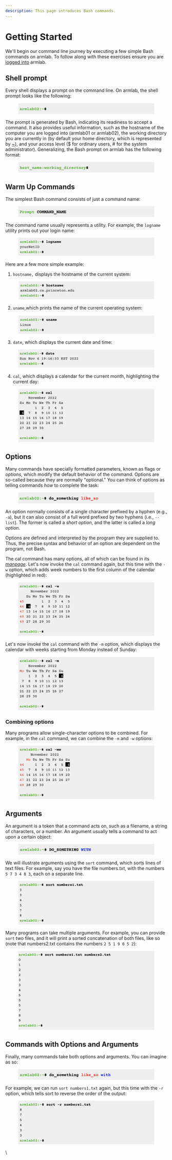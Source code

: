 ```yaml
---
description: This page introduces Bash commands.
---
```


# Getting Started

We'll begin our command line journey by executing a few simple Bash commands on armlab. To follow along with these exercises ensure you are [logged into](../armlab/background/logging-into-armlab.md) armlab.&#x20;

## Shell prompt

Every shell displays a prompt on the command line. On armlab, the shell prompt looks like the following:

<figure><img src="../.gitbook/assets/Screenshot 2023-04-25 at 3.08.46 PM.png" alt=""><figcaption></figcaption></figure>

The prompt is generated by Bash, indicating its readiness to accept a command. It also provides useful information, such as the hostname of the computer you are logged into (armlab01 or armlab02), the working directory you are currently in (by default your home directory, which is represented by [\~](useful-command-line-features.md#tilde-expansion)), and your access level ($ for ordinary users, # for the system administrator). Generalizing, the Bash prompt on armlab has the following format:&#x20;

<figure><img src="../.gitbook/assets/Screenshot 2023-04-25 at 3.08.28 PM.png" alt=""><figcaption></figcaption></figure>

## Warm Up Commands

The simplest Bash command consists of just a command name:

<figure><img src="../.gitbook/assets/Screenshot 2023-04-25 at 3.38.37 PM.png" alt=""><figcaption></figcaption></figure>

The command name usually represents a utility. For example, the `logname` utility prints out your login name:

<figure><img src="../.gitbook/assets/Screenshot 2023-05-09 at 2.54.28 PM.png" alt=""><figcaption></figcaption></figure>

Here are a few more simple example:

1. `hostname,` displays the hostname of the current system:

<figure><img src="../.gitbook/assets/Screenshot 2023-05-09 at 2.59.26 PM.png" alt=""><figcaption></figcaption></figure>

2. `uname`,which prints the name of the current operating system:

<figure><img src="../.gitbook/assets/Screenshot 2023-05-09 at 2.59.46 PM.png" alt=""><figcaption></figcaption></figure>

3. `date`, which displays the current date and time:

<figure><img src="../.gitbook/assets/Screenshot 2023-05-09 at 2.59.54 PM.png" alt=""><figcaption></figcaption></figure>

4. `cal`, which displays a calendar for the current month, highlighting the current day:

<figure><img src="../.gitbook/assets/Screenshot 2023-05-09 at 3.00.07 PM.png" alt=""><figcaption></figcaption></figure>

## Options

Many commands have specially formatted parameters, known as flags or _options_, which modify the default behavior of the command. Options are so-called because they are normally "optional." You can think of options as telling commands _how_ to complete the task:

<figure><img src="../.gitbook/assets/Screenshot 2023-04-25 at 4.14.09 PM.png" alt=""><figcaption></figcaption></figure>

An option normally consists of a single character prefixed by a hyphen (e.g., `-a`), but it can also consist of a full word prefixed by two hyphens (i.e., `--list`). The former is called a _short option_, and the latter is called a _long option_. &#x20;

Options are defined and interpreted by the program they are supplied to. Thus, the precise syntax and behavior of an option are dependent on the program, not Bash.&#x20;

The cal command has many options, all of which can be found in its [_manpage_](getting-help.md). Let's now invoke the `cal` command again, but this time with the `-w` option, which adds week numbers to the first column of the calendar (highlighted in red):

<figure><img src="../.gitbook/assets/Screenshot 2023-05-09 at 3.11.55 PM.png" alt=""><figcaption></figcaption></figure>

Let's now invoke the `cal` command with the `-m` option, which displays the calendar with weeks starting from Monday instead of Sunday:

<figure><img src="../.gitbook/assets/Screenshot 2023-05-09 at 3.13.46 PM.png" alt=""><figcaption></figcaption></figure>

### Combining options

Many programs allow single-character options to be combined. For example, in the `cal` command, we can combine the `-m` and `-w` options:

<figure><img src="../.gitbook/assets/Screenshot 2023-05-09 at 3.16.28 PM.png" alt=""><figcaption></figcaption></figure>

## Arguments

An argument is a token that a command acts on, such as a filename, a string of characters, or a number. An argument usually tells a command to act upon a certain object:

<figure><img src="../.gitbook/assets/Screenshot 2023-04-25 at 6.32.35 PM.png" alt=""><figcaption></figcaption></figure>

We will illustrate arguments using the `sort` command, which sorts lines of text files. For example, say you have the file numbers.txt, with the numbers `5 7 3 4 8 3`, each on a separate line.&#x20;

<figure><img src="../.gitbook/assets/Screenshot 2023-04-25 at 6.59.10 PM.png" alt=""><figcaption></figcaption></figure>

Many programs can take multiple arguments. For example, you can provide `sort` two files, and it will print a sorted concatenation of both files, like so (note that numbers2.txt contains the numbers `2 5 1 9 0 5 2`):&#x20;

<figure><img src="../.gitbook/assets/Screenshot 2023-04-25 at 7.00.46 PM.png" alt=""><figcaption></figcaption></figure>

## Commands with Options and Arguments

Finally, many commands take both options and arguments. You can imagine as so: &#x20;

<figure><img src="../.gitbook/assets/Screenshot 2023-04-25 at 4.13.50 PM.png" alt=""><figcaption></figcaption></figure>

For example, we can run `sort numbers1.txt` again, but this time with the `-r` option, which tells sort to reverse the order of the output:&#x20;

<figure><img src="../.gitbook/assets/Screenshot 2023-04-25 at 7.19.34 PM.png" alt=""><figcaption></figcaption></figure>

\

